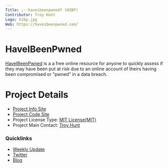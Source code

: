```yaml
---
Title: ;--haveibeenpwned? (HIBP)
Contributor: Troy Hunt
Logo: hibp.jpg
Web: https://haveibeenpwned.com/
---
```


# HaveIBeenPwned

[HaveIBeenPwned](https://haveibeenpwned.com/) is a a free online resource for anyone to quickly assess if they may have been put at risk due to an online account of theirs having been compromised or "pwned" in a data breach.

# Project Details

* [Project Info Site](https://haveibeenpwned.com/)
* [Project Code Site](https://github.com/HaveIBeenPwned/PwnedPasswordsAzureFunction)
* Project License Type: [MIT License(MIT)](https://github.com/HaveIBeenPwned/PwnedPasswordsAzureFunction/blob/master/License.md)
* Project Main Contact: [Troy Hunt](https://github.com/troyhunt)

### Quicklinks

* [Weekly Update](https://www.troyhunt.com/tag/weekly-update/)
* [Twitter](https://twitter.com/haveibeenpwned)
* [Blog](https://www.troyhunt.com/)

